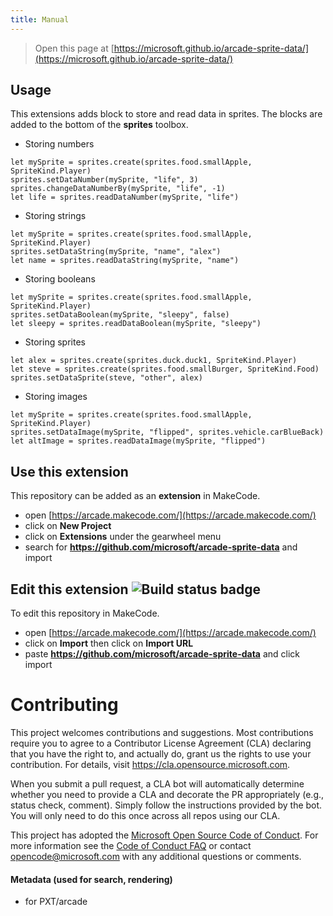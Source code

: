 ```yaml
---
title: Manual
---
```


> Open this page at [https://microsoft.github.io/arcade-sprite-data/](https://microsoft.github.io/arcade-sprite-data/)

## Usage

This extensions adds block to store and read data 
in sprites. The blocks are added to the bottom of the **sprites** toolbox.

* Storing numbers

```blocks
let mySprite = sprites.create(sprites.food.smallApple, SpriteKind.Player)
sprites.setDataNumber(mySprite, "life", 3)
sprites.changeDataNumberBy(mySprite, "life", -1)
let life = sprites.readDataNumber(mySprite, "life")
```

* Storing strings

```blocks
let mySprite = sprites.create(sprites.food.smallApple, SpriteKind.Player)
sprites.setDataString(mySprite, "name", "alex")
let name = sprites.readDataString(mySprite, "name")
```

* Storing booleans

```blocks
let mySprite = sprites.create(sprites.food.smallApple, SpriteKind.Player)
sprites.setDataBoolean(mySprite, "sleepy", false)
let sleepy = sprites.readDataBoolean(mySprite, "sleepy")
```

* Storing sprites

```blocks
let alex = sprites.create(sprites.duck.duck1, SpriteKind.Player)
let steve = sprites.create(sprites.food.smallBurger, SpriteKind.Food)
sprites.setDataSprite(steve, "other", alex)
```
* Storing images

```blocks
let mySprite = sprites.create(sprites.food.smallApple, SpriteKind.Player)
sprites.setDataImage(mySprite, "flipped", sprites.vehicle.carBlueBack)
let altImage = sprites.readDataImage(mySprite, "flipped")
```

## Use this extension

This repository can be added as an **extension** in MakeCode.

* open [https://arcade.makecode.com/](https://arcade.makecode.com/)
* click on **New Project**
* click on **Extensions** under the gearwheel menu
* search for **https://github.com/microsoft/arcade-sprite-data** and import

## Edit this extension ![Build status badge](https://github.com/microsoft/arcade-sprite-data/workflows/MakeCode/badge.svg)

To edit this repository in MakeCode.

* open [https://arcade.makecode.com/](https://arcade.makecode.com/)
* click on **Import** then click on **Import URL**
* paste **https://github.com/microsoft/arcade-sprite-data** and click import

# Contributing

This project welcomes contributions and suggestions.  Most contributions require you to agree to a
Contributor License Agreement (CLA) declaring that you have the right to, and actually do, grant us
the rights to use your contribution. For details, visit https://cla.opensource.microsoft.com.

When you submit a pull request, a CLA bot will automatically determine whether you need to provide
a CLA and decorate the PR appropriately (e.g., status check, comment). Simply follow the instructions
provided by the bot. You will only need to do this once across all repos using our CLA.

This project has adopted the [Microsoft Open Source Code of Conduct](https://opensource.microsoft.com/codeofconduct/).
For more information see the [Code of Conduct FAQ](https://opensource.microsoft.com/codeofconduct/faq/) or
contact [opencode@microsoft.com](mailto:opencode@microsoft.com) with any additional questions or comments.

#### Metadata (used for search, rendering)

* for PXT/arcade
<script src="https://makecode.com/gh-pages-embed.js"></script><script>makeCodeRender("{{ site.makecode.home_url }}", "{{ site.github.owner_name }}/{{ site.github.repository_name }}#0.1.0");</script>

